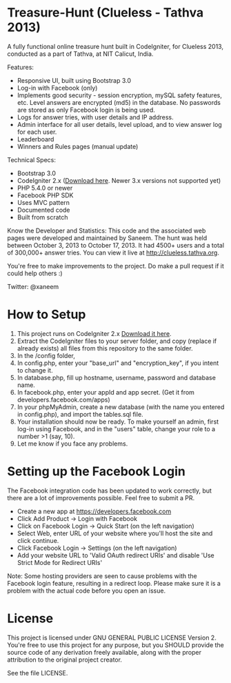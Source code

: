 Treasure-Hunt (Clueless - Tathva 2013)
======================================

A fully functional online treasure hunt built in CodeIgniter, for Clueless 2013, conducted as a part of Tathva, at NIT Calicut, India.

Features:
* Responsive UI, built using Bootstrap 3.0
* Log-in with Facebook (only)
* Implements good security - session encryption, mySQL safety features, etc. Level answers are encrypted (md5) in the database. No passwords are stored as only Facebook login is being used.
* Logs for answer tries, with user details and IP address.
* Admin interface for all user details, level upload, and to view answer log for each user.
* Leaderboard
* Winners and Rules pages (manual update)

Technical Specs:
* Bootstrap 3.0
* CodeIgniter 2.x ([Download here](https://github.com/bcit-ci/CodeIgniter/archive/2.2.2.zip). Newer 3.x versions not supported yet)
* PHP 5.4.0 or newer
* Facebook PHP SDK
* Uses MVC pattern
* Documented code
* Built from scratch

Know the Developer and Statistics:
This code and the associated web pages were developed and maintained by Saneem. The hunt was held between October 3, 2013 to October 17, 2013. It had 4500+ users and a total of 300,000+ answer tries. You can view it live at http://clueless.tathva.org.

You're free to make improvements to the project. Do make a pull request if it could help others :)

Twitter: @xaneem


How to Setup
============
1. This project runs on CodeIgniter 2.x [Download it here](https://github.com/bcit-ci/CodeIgniter/archive/2.2.2.zip).
2. Extract the CodeIgniter files to your server folder, and copy (replace if already exists) all files from this repository to the same folder.
3. In the /config folder,
  1. In config.php, enter your "base_url" and "encryption_key", if you intent to change it.
  2. In database.php, fill up hostname, username, password and database name.
  3. In facebook.php, enter your appId and app secret. (Get it from developers.facebook.com/apps)
4. In your phpMyAdmin, create a new database (with the name you entered in config.php), and import the tables.sql file.
5. Your installation should now be ready. To make yourself an admin, first log-in using Facebook, and in the "users" table, change your role to a number >1 (say, 10).
6. Let me know if you face any problems.

Setting up the Facebook Login
=============================
The Facebook integration code has been updated to work correctly, but there are a lot of improvements possible. Feel free to submit a PR.

- Create a new app at https://developers.facebook.com
- Click Add Product -> Login with Facebook
- Click on Facebook Login -> Quick Start (on the left navigation)
- Select Web, enter URL of your website where you'll host the site and click continue.
- Click Facebook Login -> Settings (on the left navigation)
- Add your website URL to 'Valid OAuth redirect URIs' and disable 'Use Strict Mode for Redirect URIs'

Note:
Some hosting providers are seen to cause problems with the Facebook login feature, resulting in a redirect loop. Please make sure it is a problem with the actual code before you open an issue.

License
=======
This project is licensed under GNU GENERAL PUBLIC LICENSE Version 2.
You're free to use this project for any purpose, but you
SHOULD provide the source code of any derivation freely available,
along with the proper attribution to the original project creator.

See the file LICENSE.
